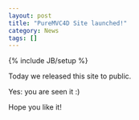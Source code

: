 ```yaml
---
layout: post
title: "PureMVC4D Site launched!"
category: News 
tags: []
---
```

{% include JB/setup %}


Today we released this site to public. 

Yes: you are seen it :)

Hope you like it!